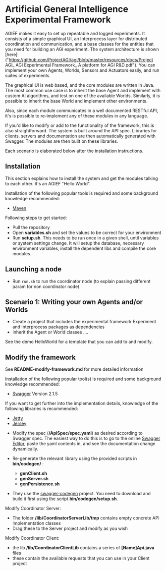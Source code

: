 
# Artificial General Intelligence Experimental Framework

AGIEF makes it easy to set up repeatable and logged experiments. It consists of a simple graphical UI, an Interprocess layer for distributed coordination and communication, and a base classes for the entities that you need for building an AGI experiment. The system architecture is shown [here]("https://github.com/ProjectAGI/agi/blob/master/resources/docs/Project AGI_ AGI Experimental Framework_ A platform for AGI R&D.pdf"). You can implement your own Agents, Worlds, Sensors and Actuators easily, and run suites of experiments.

The graphical UI is web based, and the core modules are written in Java. The most common use case is to inherit the base Agent and implement with custom AI algorithms, and test on one of the available Worlds. Similarly, it is possible to inherit the base World and implement other environments.

Also, since each module communicates in a well documented RESTful API, it's is possible to re-implement any of these modules in any language.

If you'd like to modify or add to the functionality of the framework, this is also straightforward. The system is built around the API spec. Libraries for clients, servers and documentation are then automatically generated with Swagger. The modules are then built on these libraries.


Each scenario is elaborated below after the installation instructions.


## Installation

This section explains how to install the system and get the modules talking to each other. It's an AGIEF "Hello World".


Installation of the following popular tools is required and some background knowledge recommended:
- [Maven](https://maven.apache.org/) 

Following steps to get started:

* Pull the repository
* Open **variables.sh** and set the values to be correct for your environment
* Run **setup.sh**. This needs to be run once in a given shell, until variables or system settings change. It will setup the database, necessary environment variables, install the dependent libs and compile the core modules.


## Launching a node

* Run ```run.sh``` to run the coordinator node (to explain passing different param for non coordinator node)


## Scenario 1: Writing your own Agents and/or Worlds

* Create a project that includes the experimental framework Experiment and Interprocess packages as dependencies
* Inherit the Agent or World classes ....

See the demo HelloWorld for a template that you can add to and modify.



## Modify the framework

See **README-modify-framework.md** for more detailed information

Installation of the following popular tool(s) is required and some background knowledge recommended:
- [Swagger](http://swagger.io/)  Version 2.1.5

If you want to get further into the implementation details, knowledge of the following libraries is recommended:
- [Jetty](http://www.eclipse.org/jetty/)
- [Jersey](https://jersey.java.net/)

* Modify the spec (**/ApiSpec/spec.yaml**) as desired according to Swagger spec. The easiest way to do this is to go to the online [Swagger Editor](http://editor.swagger.io/#/), paste the yaml contents in, and see the documentation change dynamically. 
* Re-generate the relevant library using the provided scripts in **bin/codegen/** :
	* **genClient.sh**
	* **genServer.sh**
	* **genPersistence.sh**

* They use the [swagger-codegen](https://github.com/swagger-api/swagger-codegen) project. You need to download and build it first using the script **bin/codegen/setup.sh**.

Modify Coordinator Server:

* The folder **/lib/CoordinatorServerLib/tmp** contains empty concrete API Implementation classes
* Drag these to the Server project and modify as you wish


Modify Coordinator Client:

* the lib **/lib/CoordinatorClientLib** contains a series of **[Name]Api.java** files
* these contain the available requests that you can use in your Client project